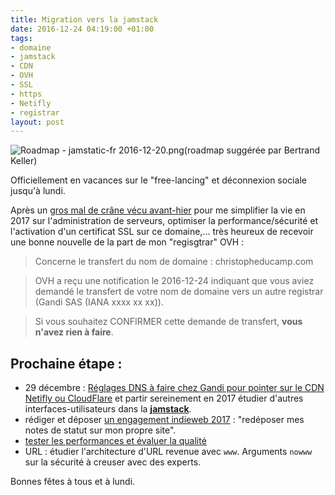 ```yaml
---
title: Migration vers la jamstack
date: 2016-12-24 04:19:00 +01:00
tags:
- domaine
- jamstack
- CDN
- OVH
- SSL
- https
- Netifly
- registrar
layout: post
---
```


![Roadmap - jamstatic-fr 2016-12-20.png](/uploads/Roadmap%20-%20jamstatic-fr%202016-12-20.png)(roadmap suggérée par Bertrand Keller)

Officiellement en vacances sur le "free-lancing" et déconnexion sociale jusqu'à lundi.

Après un [gros mal de crâne vécu avant-hier](http://ducamp.me/2016-357) pour me simplifier la vie en 2017 sur l'administration de serveurs, optimiser la performance/sécurité et l'activation d'un certificat SSL sur ce domaine,... très heureux de recevoir une bonne nouvelle de la part de mon "regisgtrar" OVH : 

> Concerne le transfert du nom de domaine : christopheducamp.com 

> OVH a reçu une notification le 2016-12-24 indiquant que vous aviez demandé le transfert de votre nom de domaine vers un autre registrar (Gandi SAS (IANA xxxx xx xx)). 

> Si vous souhaitez CONFIRMER cette demande de transfert, **vous n'avez rien à faire**. 

## Prochaine étape : 

* 29 décembre : [Réglages DNS à faire chez Gandi pour pointer sur le CDN Netifly ou CloudFlare](http://ducamp.me/2016-357#SSL_sur_domaine_apex_christopheducamp.com) et partir sereinement en 2017 étudier d'autres interfaces-utilisateurs dans la **[jamstack](https://christophe.ducamp.me/2016/12/20/newbie-sur-la-jamstack-dot-dot-dot.html)**. 
* rédiger et déposer [un engagement indieweb 2017](https://indieweb.org/2017-01-01-commitments) : "redéposer mes notes de statut sur mon propre site".
* [tester les performances et évaluer la qualité](https://medium.com/@JeremyRaffin/site-web-statique-optimis%C3%A9-avec-github-pages-partie-4-tester-les-performances-et-%C3%A9valuer-la-f42ed88a5d44#.w7clu8fbq)
* URL : étudier l'architecture d'URL revenue avec `www`. Arguments `nowww` sur la sécurité à creuser avec des experts.

Bonnes fêtes à tous et à lundi.